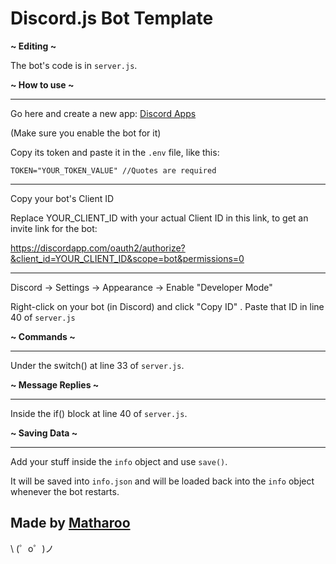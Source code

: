 Discord.js Bot Template
=================

**~ Editing ~**

The bot's code is in `server.js`.

**~ How to use ~**

----------

Go here and create a new app: [Discord Apps](https://discordapp.com/developers/applications/)

(Make sure you enable the bot for it)

Copy its token and paste it in the `.env` file, like this:

```TOKEN="YOUR_TOKEN_VALUE" //Quotes are required```

----------

Copy your bot's Client ID

Replace YOUR_CLIENT_ID with your actual Client ID in this link, to get an invite link for the bot:

https://discordapp.com/oauth2/authorize?&client_id=YOUR_CLIENT_ID&scope=bot&permissions=0

----------

Discord -> Settings -> Appearance -> Enable "Developer Mode"

Right-click on your bot (in Discord) and click "Copy ID"
.
Paste that ID in line 40 of `server.js`

**~ Commands ~**

----------

Under the switch() at line 33 of `server.js`.

**~ Message Replies ~**

----------

Inside the if() block at line 40 of `server.js`.

**~ Saving Data ~**

----------

Add your stuff inside the `info` object and use `save()`.

It will be saved into `info.json` and will be loaded back into the `info` object whenever the bot restarts.


Made by [Matharoo](https://twitter.com/itsmatharoo)
-------------------

\ (゜o゜)ノ
